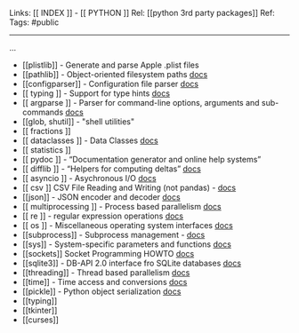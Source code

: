 Links: [[ INDEX ]] - [[ PYTHON ]]
Rel: [[python 3rd party packages]]
Ref: 
Tags: #public 

--- 

... 
- [[plistlib]] - Generate and parse Apple .plist files
- [[pathlib]] - Object-oriented filesystem paths [docs](https://docs.python.org/3.5/library/pathlib.html)
- [[configparser]] - Configuration file parser [docs](https://docs.python.org/3.8/library/configparser.html)
- [[ typing ]] - Support for type hints [docs](https://docs.python.org/3/library/typing.html)
- [[ argparse ]] -  Parser for command-line options, arguments and sub-commands [docs](https://docs.python.org/3/library/argparse.html)
- [[glob, shutil]] - "shell utilities"
- [[ fractions ]]
- [[ dataclasses ]] - Data Classes [docs](https://docs.python.org/3/library/dataclasses.html)
- [[ statistics ]]
- [[ pydoc ]] - “Documentation generator and online help systems”
- [[ difflib ]] - “Helpers for computing deltas” [docs](https://docs.python.org/3/library/difflib.html#difflib.get\_close\_matches)
- [[ asyncio ]] - Asychronous I/O [docs](https://docs.python.org/3/library/asyncio.html)
- [[ csv ]] CSV File Reading and Writing (not pandas) - [docs](https://docs.python.org/3/library/csv.html)
- [[json]] - JSON encoder and decoder [docs](https://docs.python.org/3/library/json.html)
- [[ multiprocessing ]] - Process based parallelism [docs](https://docs.python.org/3/library/multiprocessing.html)
- [[ re ]] - regular expression operations [docs](https://docs.python.org/3/library/re.html)
- [[ os ]] - Miscellaneous operating system interfaces [docs](https://docs.python.org/3/library/os.html)
- [[subprocess]] - Subprocess management -  [docs](https://docs.python.org/3/library/subprocess.html)
- [[sys]] - System-specific parameters and functions [docs](https://docs.python.org/3/library/sys.html)
- [[sockets]] Socket Programming HOWTO [docs](https://docs.python.org/3/howto/sockets.html)
- [[sqlite3]] - DB-API 2.0 interface fro SQLite databases [docs](https://docs.python.org/3.8/library/sqlite3.html)
- [[threading]]  - Thread based parallelism [docs](https://docs.python.org/3.8/library/threading.html)
- [[time]] - Time access and conversions [docs](https://docs.python.org/3.8/library/time.html)
- [[pickle]] - Python object serialization [docs](https://docs.python.org/3/library/pickle.html)
- [[typing]]
- [[tkinter]]
- [[curses]]